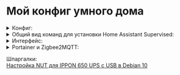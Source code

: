 # Мой конфиг умного дома

<details>
  <summary>Конфиг:</summary>
  
**Железо**:   Gigabyte Brix GB-BACE-3160 + Zigbee2MQTT (SONOFF Zigbee 3.0 USB Dongle)+ MQTT + Xiaomi Gateway 3;  
**Zigbee2MQTT**: 15 устройств (отопление, выключатели, теплый пол);  
**Xiaomi Gateway 3**: 16 устройств (датчики Xiaomi);  
**Passive BLE**: около 5 устройств;  
**Wifi**: Smartmi Humidifier, Philips Light Bulb, WLED подсветка, камера Tapo С110;  
**ADB**: Amazon Fire 4k max, Sberbox.
</details>  

<details>
  <summary>Общий вид команд для установки Home Assistant Supervised:</summary>
  
```bash
curl https://raw.githubusercontent.com/home-assistant/supervised-installer/master/installer.sh > installer.sh
sudo chmod +x ./installer.sh
sudo bash -x ./installer.sh -s -- -p /home/artur -d $PREFIX/smarthome/hassio
```
Частный конфиг для Ubuntu:

```bash
curl https://raw.githubusercontent.com/home-assistant/supervised-installer/master/installer.sh | bash -x ./installer.sh -s -- -p /home/artur/smarthome -d $PREFIX/hassio
```
Частный конфиг Debian 10 (в настоящее время работает):
```bash
curl -sL https://raw.githubusercontent.com/home-assistant/supervised-installer/master/installer.sh | bash -s -  -d /home/artur/smarthome/hassio
```

</details> 

<details>
  <summary>Интерфейс:</summary>
  
![alt text](https://github.com/balsis/pics/blob/main/Home%20Assistant%20-%20GUI.gif)
</details> 

<details>  
  <summary>Portainer и Zigbee2MQTT:</summary>
  
![alt text](https://github.com/balsis/pics/blob/main/docker.PNG)  
![alt text](https://github.com/balsis/pics/blob/main/z2m.JPG) 

</details> 
 
Шпаргалки:  
[Настройка NUT для IPPON 650 UPS с USB в Debian 10](https://github.com/balsis/homeassistant/blob/main/nut.md)


